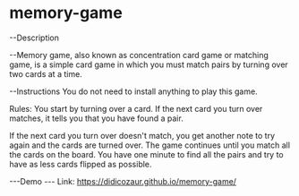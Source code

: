 # memory-game


--Description 

  --Memory game, also known as concentration card game or matching game,
  is a simple card game in which you must match pairs by turning over two cards at a time. 


--Instructions
You do not need to install anything to play this game.


Rules:
You start by turning over a card.
If the next card you turn over matches, it tells you that you have found a pair.

If the next card you turn over doesn't match, you get another note to try again and the cards are turned over.
The game continues until you match all the cards on the board.
You have one minute to find all the pairs and try to have as less cards flipped as possible.


---Demo
   --- Link: https://didicozaur.github.io/memory-game/

